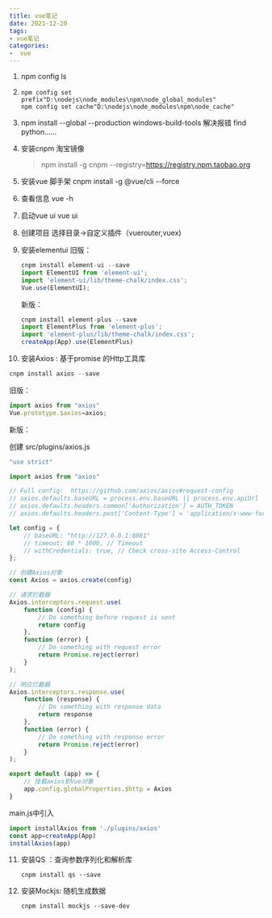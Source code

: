 ```yaml
---
title: vue笔记
date: 2021-12-20
tags:
- vue笔记
categories:
-  vue
---
```


1. npm config ls

2. ```
   npm config set prefix"D:\nodejs\node_modules\npm\node_global_modules"
   npm config set cache"D:\nodejs\node_modules\npm\node_cache"
   ```

3. npm install --global --production windows-build-tools 解决报错 find python......

4. 安装cnpm 淘宝镜像

   > npm install -g cnpm  --registry=https://registry.npm.taobao.org

5. 安装vue 脚手架 
   cnpm install -g @vue/cli --force

6. 查看信息
   vue -h

7. 启动vue ui
   vue ui

8. 创建项目
   选择目录->自定义插件（vuerouter,vuex)

9. 安装elementui
   旧版：

   ```js
   cnpm install element-ui --save
   import ElementUI from 'element-ui';
   import 'element-ui/lib/theme-chalk/index.css';
   Vue.use(ElementUI);
   ```

    新版：

   ```js
   cnpm install element-plus --save
   import ElementPlus from 'element-plus';
   import 'element-plus/lib/theme-chalk/index.css';
   createApp(App).use(ElementPlus)
   ```

   

10. 安装Axios : 基于promise 的Http工具库

   ```powershell
   cnpm install axios --save
   ```

   旧版：

   ```js
   import axios from "axios"
   Vue.prototype.$axios=axios;
   ```

   

   新版：

   创建 src/plugins/axios.js

   ```javascript
   "use strict"
   
   import axios from "axios"
   
   // Full config:  https://github.com/axios/axios#request-config
   // axios.defaults.baseURL = process.env.baseURL || process.env.apiUrl || ''
   // axios.defaults.headers.common['Authorization'] = AUTH_TOKEN
   // axios.defaults.headers.post['Content-Type'] = 'application/x-www-form-urlencoded'
   
   let config = {
       // baseURL: "http://127.0.0.1:8081"
       // timeout: 60 * 1000, // Timeout
       // withCredentials: true, // Check cross-site Access-Control
   };
   
   // 创建Axios对象
   const Axios = axios.create(config)
   
   // 请求拦截器
   Axios.interceptors.request.use(
       function (config) {
           // Do something before request is sent
           return config
       },
       function (error) {
           // Do something with request error
           return Promise.reject(error)
       }
   );
   
   // 响应拦截器
   Axios.interceptors.response.use(
       function (response) {
           // Do something with response data
           return response
       },
       function (error) {
           // Do something with response error
           return Promise.reject(error)
       }
   );
   
   export default (app) => {
       // 挂载axios到Vue对象
       app.config.globalProperties.$http = Axios
   }
   ```

   main.js中引入

   ```js
   import installAxios from './plugins/axios'
   const app=createApp(App)
   installAxios(app)
   ```

   

11. 安装QS ：查询参数序列化和解析库

    ```
    cnpm install qs --save
    ```

12. 安装Mockjs: 随机生成数据

    ```
    cnpm install mockjs --save-dev
    ```


